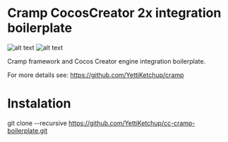 # Cramp CocosCreator 2x integration boilerplate
![alt text](https://i.ibb.co/FDqDk98/cramp-logo-small.png)
![alt text](https://programmer.help/images/blog/21b7164ab4b1ed84a8e7d60476d8a46b.jpg)

Cramp framework and Cocos Creator engine integration boilerplate.

For more details see: https://github.com/YettiKetchup/cramp

# Instalation
git clone --recursive https://github.com/YettiKetchup/cc-cramp-boilerplate.git

